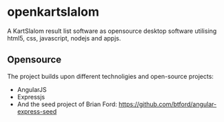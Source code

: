 # openkartslalom

A KartSlalom result list software as opensource desktop software utilising html5, css, javascript, nodejs and appjs.

## Opensource

The project builds upon different technoligies and open-source projects:

* AngularJS
* Expressjs
* And the seed project of Brian Ford: https://github.com/btford/angular-express-seed
